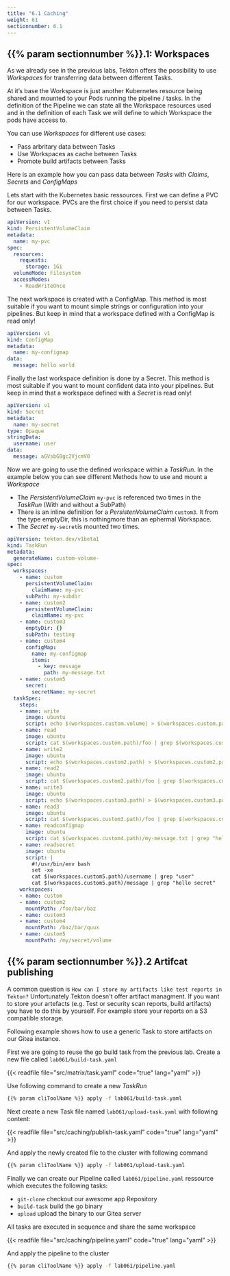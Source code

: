 ```yaml
---
title: "6.1 Caching"
weight: 61
sectionnumber: 6.1
---
```



## {{% param sectionnumber %}}.1: Workspaces

As we already see in the previous labs, Tekton offers the possibility to use *Workspaces* for transferring data between different Tasks.

At it’s base the Workspace is just another Kubernetes resource being shared and mounted to your Pods running the pipeline / tasks. In the definition of the Pipeline we can state all the Workspace resources used and in the definition of each Task we will define to which Workspace the pods have access to.

You can use *Workspaces* for different use cases:

* Pass arbritary data between Tasks
* Use Workspaces as cache between Tasks
* Promote build artifacts between Tasks

Here is an example how you can pass data between *Tasks* with *Claims*, *Secrets* and *ConfigMaps*

Lets start with the Kubernetes basic ressources.
First we can define a PVC for our workspace. PVCs are the first choice if you need to persist data between Tasks.

```yaml
apiVersion: v1
kind: PersistentVolumeClaim
metadata:
  name: my-pvc
spec:
  resources:
    requests:
      storage: 1Gi
  volumeMode: Filesystem
  accessModes:
    - ReadWriteOnce
```

The next workspace is created with a ConfigMap. This method is most suitable if you want to mount simple strings or configuration into your pipelines. But keep in mind that a workspace defined with a ConfigMap is read only!

```yaml
apiVersion: v1
kind: ConfigMap
metadata:
  name: my-configmap
data:
  message: hello world
```

Finally the last workspace definition is done by a Secret. This method is most suitable if you want to mount confident data into your pipelines. But keep in mind that a workspace defined with a *Secret* is read only!


```yaml
apiVersion: v1
kind: Secret
metadata:
  name: my-secret
type: Opaque
stringData:
  username: user
data:
  message: aGVsbG8gc2VjcmV0
```

Now we are going to use the defined workspace within a *TaskRun*.
In the example below you can see different Methods how to use and mount a *Workspace*

* The *PersistentVolumeClaim* `my-pvc` is referenced two times in the *TaskRun* (With and without a SubPath)
* There is an inline definition for a *PersistenVolumeClaim* `custom3`. It from the type emptyDir, this is nothingmore than an ephermal Workspace.
* The *Secret* `my-secret`is mounted two times.

```yaml
apiVersion: tekton.dev/v1beta1
kind: TaskRun
metadata:
  generateName: custom-volume-
spec:
  workspaces:
    - name: custom
      persistentVolumeClaim:
        claimName: my-pvc
      subPath: my-subdir
    - name: custom2
      persistentVolumeClaim:
        claimName: my-pvc
    - name: custom3
      emptyDir: {}
      subPath: testing
    - name: custom4
      configMap:
        name: my-configmap
        items:
          - key: message
            path: my-message.txt
    - name: custom5
      secret:
        secretName: my-secret
  taskSpec:
    steps:
    - name: write
      image: ubuntu
      script: echo $(workspaces.custom.volume) > $(workspaces.custom.path)/foo
    - name: read
      image: ubuntu
      script: cat $(workspaces.custom.path)/foo | grep $(workspaces.custom.volume)
    - name: write2
      image: ubuntu
      script: echo $(workspaces.custom2.path) > $(workspaces.custom2.path)/foo
    - name: read2
      image: ubuntu
      script: cat $(workspaces.custom2.path)/foo | grep $(workspaces.custom2.path)
    - name: write3
      image: ubuntu
      script: echo $(workspaces.custom3.path) > $(workspaces.custom3.path)/foo
    - name: read3
      image: ubuntu
      script: cat $(workspaces.custom3.path)/foo | grep $(workspaces.custom3.path)
    - name: readconfigmap
      image: ubuntu
      script: cat $(workspaces.custom4.path)/my-message.txt | grep "hello world"
    - name: readsecret
      image: ubuntu
      script: |
        #!/usr/bin/env bash
        set -xe
        cat $(workspaces.custom5.path)/username | grep "user"
        cat $(workspaces.custom5.path)/message | grep "hello secret"
    workspaces:
    - name: custom
    - name: custom2
      mountPath: /foo/bar/baz
    - name: custom3
    - name: custom4
      mountPath: /baz/bar/quux
    - name: custom5
      mountPath: /my/secret/volume
```


## {{% param sectionnumber %}}.2 Artifcat publishing

A common question is `How can I store my artifacts like test reports in Tekton?`
Unfortunately Tekton doesn't offer artifact managment. If you want to store your artefacts (e.g. Test or security scan reports, build artifacts) you have to do this by yourself. For example store your reports on a S3 compatible storage.

Following example shows how to use a generic Task to store artifacts on our Gitea instance.

First we are going to reuse the go build task from the previous lab. Create a new file called `lab061/build-task.yaml`

{{< readfile file="src/matrix/task.yaml"  code="true" lang="yaml"  >}}

Use following command to create a new *TaskRun*

```bash
{{% param cliToolName %}} apply -f lab061/build-task.yaml
```

Next create a new Task file named `lab061/upload-task.yaml` with following content:

{{< readfile file="src/caching/publish-task.yaml"  code="true" lang="yaml"  >}}

And apply the newly created file to the cluster with following command

```bash
{{% param cliToolName %}} apply -f lab061/upload-task.yaml
```

Finally we can create our Pipeline called `lab061/pipeline.yaml` ressource which executes the following tasks:

* `git-clone` checkout our awesome app Repository
* `build-task` build the go binary
* `upload` upload the binary to our Gitea server

All tasks are executed in sequence and share the same workspace

{{< readfile file="src/caching/pipeline.yaml"  code="true" lang="yaml"  >}}

And apply the pipeline to the cluster

```bash
{{% param cliToolName %}} apply -f lab061/pipeline.yaml
```

